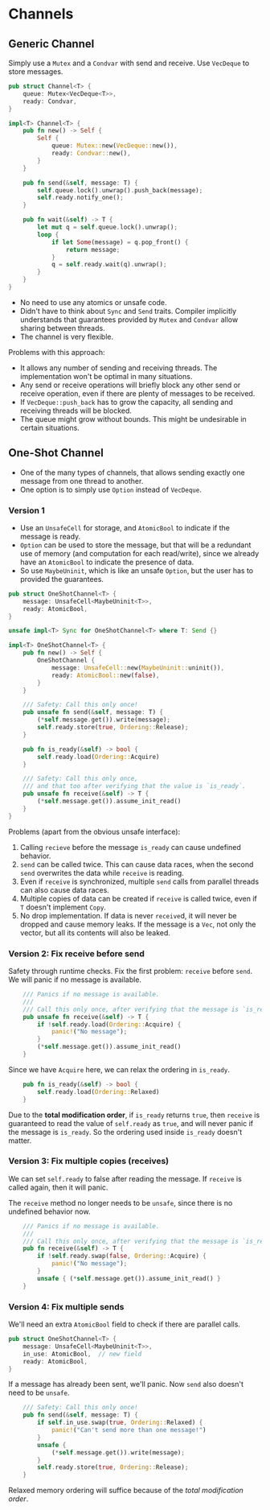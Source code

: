 # Channels

## Generic Channel

Simply use a `Mutex` and a `Condvar` with send and receive. Use `VecDeque` to
store messages.

```rs
pub struct Channel<T> {
    queue: Mutex<VecDeque<T>>,
    ready: Condvar,
}

impl<T> Channel<T> {
    pub fn new() -> Self {
        Self {
            queue: Mutex::new(VecDeque::new()),
            ready: Condvar::new(),
        }
    }

    pub fn send(&self, message: T) {
        self.queue.lock().unwrap().push_back(message);
        self.ready.notify_one();
    }

    pub fn wait(&self) -> T {
        let mut q = self.queue.lock().unwrap();
        loop {
            if let Some(message) = q.pop_front() {
                return message;
            }
            q = self.ready.wait(q).unwrap();
        }
    }
}
```

- No need to use any atomics or unsafe code.
- Didn't have to think about `Sync` and `Send` traits. Compiler implicitly
  understands that guarantees provided by `Mutex` and `Condvar` allow sharing
  between threads.
- The channel is very flexible.

Problems with this approach:

- It allows any number of sending and receiving threads. The implementation
  won't be optimal in many situations.
- Any send or receive operations will briefly block any other send or receive
  operation, even if there are plenty of messages to be received.
- If `VecDeque::push_back` has to grow the capacity, all sending and receiving
  threads will be blocked.
- The queue might grow without bounds. This might be undesirable in certain
  situations.

## One-Shot Channel

- One of the many types of channels, that allows sending exactly one message from
  one thread to another.
- One option is to simply use `Option` instead of `VecDeque`.

### Version 1

- Use an `UnsafeCell` for storage, and `AtomicBool` to indicate if the message is
  ready.
- `Option` can be used to store the message, but that will be a redundant use of
  memory (and computation for each read/write), since we already have an
  `AtomicBool` to indicate the presence of data.
- So use `MaybeUninit`, which is like an unsafe `Option`, but the user has to
  provided the guarantees.

```rs
pub struct OneShotChannel<T> {
    message: UnsafeCell<MaybeUninit<T>>,
    ready: AtomicBool,
}

unsafe impl<T> Sync for OneShotChannel<T> where T: Send {}

impl<T> OneShotChannel<T> {
    pub fn new() -> Self {
        OneShotChannel {
            message: UnsafeCell::new(MaybeUninit::uninit()),
            ready: AtomicBool::new(false),
        }
    }

    /// Safety: Call this only once!
    pub unsafe fn send(&self, message: T) {
        (*self.message.get()).write(message);
        self.ready.store(true, Ordering::Release);
    }

    pub fn is_ready(&self) -> bool {
        self.ready.load(Ordering::Acquire)
    }

    /// Safety: Call this only once,
    /// and that too after verifying that the value is `is_ready`.
    pub unsafe fn receive(&self) -> T {
        (*self.message.get()).assume_init_read()
    }
}
```

Problems (apart from the obvious unsafe interface):

1. Calling `recieve` before the message `is_ready` can cause undefined behavior.
2. `send` can be called twice. This can cause data races, when the second `send`
   overwrites the data while `receive` is reading.
3. Even if `receive` is synchronized, multiple `send` calls from parallel
   threads can also cause data races.
4. Multiple copies of data can be created if `receive` is called twice, even if
   `T` doesn't implement `Copy`.
5. No drop implementation. If data is never `receive`d, it will never be
   dropped and cause memory leaks. If the message is a `Vec`, not only the
   vector, but all its contents will also be leaked.

### Version 2: Fix receive before send

Safety through runtime checks. Fix the first problem: `receive` before `send`.
We will panic if no message is available.

```rs
    /// Panics if no message is available.
    ///
    /// Call this only once, after verifying that the message is `is_ready`.
    pub unsafe fn receive(&self) -> T {
        if !self.ready.load(Ordering::Acquire) {
            panic!("No message");
        }
        (*self.message.get()).assume_init_read()
    }
```

Since we have `Acquire` here, we can relax the ordering in `is_ready`.

```rs
    pub fn is_ready(&self) -> bool {
        self.ready.load(Ordering::Relaxed)
    }
```

Due to the **total modification order**, if `is_ready` returns `true`, then
`receive` is guaranteed to read the value of `self.ready` as `true`, and will
never panic if the message is `is_ready`. So the ordering used inside `is_ready`
doesn't matter.

### Version 3: Fix multiple copies (receives)

We can set `self.ready` to false after reading the message. If `receive` is
called again, then it will panic.

The `receive` method no longer needs to be `unsafe`, since there is no undefined
behavior now.

```rs
    /// Panics if no message is available.
    ///
    /// Call this only once, after verifying that the message is `is_ready`.
    pub fn receive(&self) -> T {
        if !self.ready.swap(false, Ordering::Acquire) {
            panic!("No message");
        }
        unsafe { (*self.message.get()).assume_init_read() }
    }
```

### Version 4: Fix multiple sends

We'll need an extra `AtomicBool` field to check if there are parallel calls.

```rs
pub struct OneShotChannel<T> {
    message: UnsafeCell<MaybeUninit<T>>,
    in_use: AtomicBool,  // new field
    ready: AtomicBool,
}
```

If a message has already been sent, we'll panic. Now `send` also doesn't need to
be `unsafe`.

```rs
    /// Safety: Call this only once!
    pub fn send(&self, message: T) {
        if self.in_use.swap(true, Ordering::Relaxed) {
            panic!("Can't send more than one message!")
        }
        unsafe {
            (*self.message.get()).write(message);
        }
        self.ready.store(true, Ordering::Release);
    }
```

Relaxed memory ordering will suffice because of the _total modification order_.
